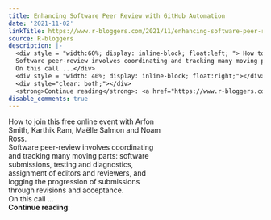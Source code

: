 ```yaml
---
title: Enhancing Software Peer Review with GitHub Automation
date: '2021-11-02'
linkTitle: https://www.r-bloggers.com/2021/11/enhancing-software-peer-review-with-github-automation/
source: R-bloggers
description: |-
  <div style = "width:60%; display: inline-block; float:left; "> How to join this free online event with Arfon Smith, Karthik Ram, Maëlle Salmon and Noam Ross.<br />
  Software peer-review involves coordinating and tracking many moving parts: software submissions, testing and diagnostics, assignment of editors and reviewers, and logging the progression of submissions through revisions and acceptance.<br />
  On this call ...</div>
  <div style = "width: 40%; display: inline-block; float:right;"></div>
  <div style="clear: both;"></div>
  <strong>Continue reading</strong>: <a href="https://www.r-bloggers.com/2 ...
disable_comments: true
---
```

<div style = "width:60%; display: inline-block; float:left; "> How to join this free online event with Arfon Smith, Karthik Ram, Maëlle Salmon and Noam Ross.<br />
Software peer-review involves coordinating and tracking many moving parts: software submissions, testing and diagnostics, assignment of editors and reviewers, and logging the progression of submissions through revisions and acceptance.<br />
On this call ...</div>
<div style = "width: 40%; display: inline-block; float:right;"></div>
<div style="clear: both;"></div>
<strong>Continue reading</strong>: <a href="https://www.r-bloggers.com/2 ...